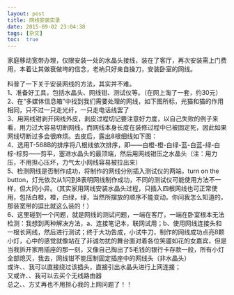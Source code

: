 ```yaml
---
layout: post
title: 网线安装实录
date: 2015-09-02 23:04:38
tags: [杂文]
toc:  true
---
```


家庭移动宽带办理，仅限安装一处的水晶头接线，装在了客厅，再次安装需上门费用，本着让其做衰做垮的信念，老衲只好亲自操刀，安装卧室的网线。

科普了一下关于安装网线的方法，其实并不难。  
1、准备好工具，包括水晶头、网线钳、测试仪等。（在网上淘了一套，约30元）  
2、在“多媒体信息箱”中找到我们需要处理的网线，如下图所标，光猫和猫的作用相同，只不过一只走光纤，一只走电话线罢了  
3、用网线钳剥开网线外皮，剥皮过程切记要注意好力度，以自己失败的例子来看，用力过大容易切断网线，而网线本身长度在装修过程中已被固定死，因此如果网线切断过多会很麻烦。去皮后，露出8根细线如下图：  
4、选用T-568B的排序将八根线依次排序，即——白橙-橙-白绿-蓝-白蓝-绿-白棕-棕剪——剪平，塞进水晶头的最顶端，然后用网线钳压之水晶头（注：用力压，不用担心压坏，力气太小网线容易被拉出来）  
5、检测网线是否制作成功，将制作的网线分别插入测试仪的两端，turn on the button，灯光依次从1闪到8表明网线制作成功，不同的测试仪可能使用方法不一样，但大同小异。（其实家用网线安装水晶头过程，只插入四根网线也可正常使用，包括白橙，橙，白绿，绿，当然所摆放的顺序不能变动。你问我怎么知道的，那装宽带的逗比就这么装的！）  
6、这里碰到一个问题，就是网线的测试问题，一端在客厅，一端在卧室根本无法检测：我想到两种解决方法，a、连接笔记本，联网试用；b、使用网线连接头和一根长网线，然后进行测试；终于大功告成，小试牛刀，制作的网线成功点亮8颗小灯，心中的感觉就像站在了非诚勿扰的舞台面对着各位笑靥如花的女嘉宾，但是当我拆开家用插座的那一刻，又像自己掏出了5毛钱的银行卡存款一般，所有小灯全部熄灭，我去，网线钳不能压制固定插座中的网线头（非水晶头）  
或许、、我可以直接绕过该插头，直接引出水晶头进行上网连接；  
又或许、、我可以去买个无线路由器  
总之、、方丈再也不用担心我的上网问题了！！  
